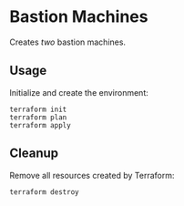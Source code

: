 # Bastion Machines

Creates _two_ bastion machines.

## Usage

Initialize and create the environment:

```
terraform init
terraform plan
terraform apply
```

## Cleanup

Remove all resources created by Terraform:

```
terraform destroy
```
